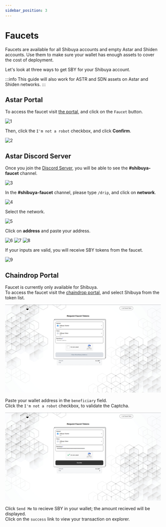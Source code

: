 ```yaml
---
sidebar_position: 3
---
```


# Faucets

Faucets are available for all Shibuya accounts and empty Astar and Shiden accounts. Use them to make sure your wallet has enough assets to cover the cost of deployment.

Let's look at three ways to get SBY for your Shibuya account.

:::info
This guide will also work for ASTR and SDN assets on Astar and Shiden networks.
:::

## Astar Portal

To access the faucet visit [the portal](https://portal.astar.network/#/assets), and click on the `Faucet` button.

![1](img/1.png)

Then, click the `I'm not a robot` checkbox, and click **Confirm**.

![2](img/2.png)

## Astar Discord Server

Once you join the [Discord Server](https://discord.com/invite/kvRRnvBbQn), you will be able to see the **#shibuya-faucet** channel.

![3](img/3.png)

In the **#shibuya-faucet** channel, please type `/drip`, and click on **network**.

![4](img/4.png)

Select the network.

![5](img/5.png)

Click on **address** and paste your address.

![6](img/6.png)
![7](img/7.png)
![8](img/8.png)

If your inputs are valid, you will receive SBY tokens from the faucet.

![9](img/9.png)


## Chaindrop Portal

Faucet is currently only available for Shibuya. <br />
To access the faucet visit the [chaindrop portal](https://chaindrop.org/?chainid=81&token=0xeeeeeeeeeeeeeeeeeeeeeeeeeeeeeeeeeeeeeeee), and select Shibuya from the token list.

![1](img/chaindrop_1.png)

Paste your wallet address in the `beneficiary` field. <br />
Click the `I'm not a robot` checkbox, to validate the Captcha.

![2](img/chaindrop_2.png)

Click `Send Me` to recieve SBY in your wallet; the amount recieved will be displayed. <br />
Click on the `success` link to view your transaction on explorer.